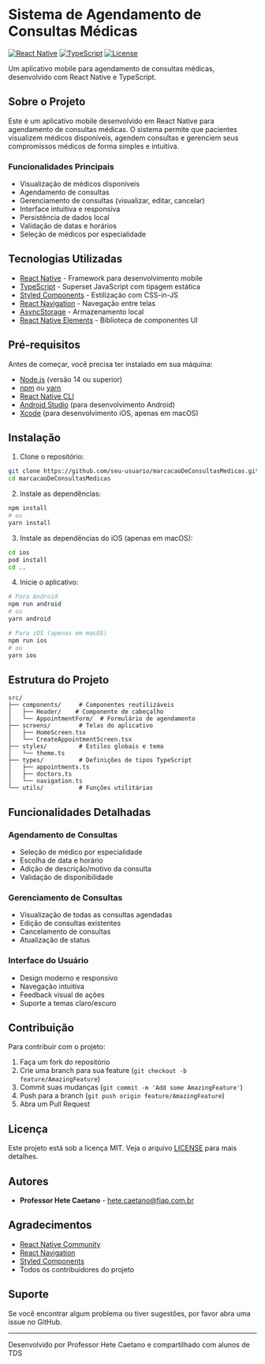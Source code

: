 # Sistema de Agendamento de Consultas Médicas

[![React Native](https://img.shields.io/badge/React%20Native-0.72.0-blue.svg)](https://reactnative.dev/)
[![TypeScript](https://img.shields.io/badge/TypeScript-4.9.0-blue.svg)](https://www.typescriptlang.org/)
[![License](https://img.shields.io/badge/License-MIT-green.svg)](LICENSE)

Um aplicativo mobile para agendamento de consultas médicas, desenvolvido com React Native e TypeScript.

## Sobre o Projeto

Este é um aplicativo mobile desenvolvido em React Native para agendamento de consultas médicas. O sistema permite que pacientes visualizem médicos disponíveis, agendem consultas e gerenciem seus compromissos médicos de forma simples e intuitiva.

### Funcionalidades Principais

- Visualização de médicos disponíveis
- Agendamento de consultas
- Gerenciamento de consultas (visualizar, editar, cancelar)
- Interface intuitiva e responsiva
- Persistência de dados local
- Validação de datas e horários
- Seleção de médicos por especialidade

## Tecnologias Utilizadas

- [React Native](https://reactnative.dev/) - Framework para desenvolvimento mobile
- [TypeScript](https://www.typescriptlang.org/) - Superset JavaScript com tipagem estática
- [Styled Components](https://styled-components.com/) - Estilização com CSS-in-JS
- [React Navigation](https://reactnavigation.org/) - Navegação entre telas
- [AsyncStorage](https://react-native-async-storage.github.io/async-storage/) - Armazenamento local
- [React Native Elements](https://reactnativeelements.com/) - Biblioteca de componentes UI

## Pré-requisitos

Antes de começar, você precisa ter instalado em sua máquina:
- [Node.js](https://nodejs.org/) (versão 14 ou superior)
- [npm](https://www.npmjs.com/) ou [yarn](https://yarnpkg.com/)
- [React Native CLI](https://reactnative.dev/docs/environment-setup)
- [Android Studio](https://developer.android.com/studio) (para desenvolvimento Android)
- [Xcode](https://developer.apple.com/xcode/) (para desenvolvimento iOS, apenas em macOS)

## Instalação

1. Clone o repositório:
```bash
git clone https://github.com/seu-usuario/marcacaoDeConsultasMedicas.git
cd marcacaoDeConsultasMedicas
```

2. Instale as dependências:
```bash
npm install
# ou
yarn install
```

3. Instale as dependências do iOS (apenas em macOS):
```bash
cd ios
pod install
cd ..
```

4. Inicie o aplicativo:
```bash
# Para Android
npm run android
# ou
yarn android

# Para iOS (apenas em macOS)
npm run ios
# ou
yarn ios
```

## Estrutura do Projeto

```
src/
├── components/     # Componentes reutilizáveis
│   ├── Header/    # Componente de cabeçalho
│   └── AppointmentForm/  # Formulário de agendamento
├── screens/        # Telas do aplicativo
│   ├── HomeScreen.tsx
│   └── CreateAppointmentScreen.tsx
├── styles/         # Estilos globais e tema
│   └── theme.ts
├── types/          # Definições de tipos TypeScript
│   ├── appointments.ts
│   ├── doctors.ts
│   └── navigation.ts
└── utils/          # Funções utilitárias
```

## Funcionalidades Detalhadas

### Agendamento de Consultas
- Seleção de médico por especialidade
- Escolha de data e horário
- Adição de descrição/motivo da consulta
- Validação de disponibilidade

### Gerenciamento de Consultas
- Visualização de todas as consultas agendadas
- Edição de consultas existentes
- Cancelamento de consultas
- Atualização de status

### Interface do Usuário
- Design moderno e responsivo
- Navegação intuitiva
- Feedback visual de ações
- Suporte a temas claro/escuro

## Contribuição

Para contribuir com o projeto:

1. Faça um fork do repositório
2. Crie uma branch para sua feature (`git checkout -b feature/AmazingFeature`)
3. Commit suas mudanças (`git commit -m 'Add some AmazingFeature'`)
4. Push para a branch (`git push origin feature/AmazingFeature`)
5. Abra um Pull Request

## Licença

Este projeto está sob a licença MIT. Veja o arquivo [LICENSE](LICENSE) para mais detalhes.

## Autores

- **Professor Hete Caetano** - [hete.caetano@fiap.com.br](mailto:hete.caetano@fiap.com.br)

## Agradecimentos

- [React Native Community](https://reactnative.dev/help)
- [React Navigation](https://reactnavigation.org/)
- [Styled Components](https://styled-components.com/)
- Todos os contribuidores do projeto

## Suporte

Se você encontrar algum problema ou tiver sugestões, por favor abra uma issue no GitHub.

---

Desenvolvido por Professor Hete Caetano e compartilhado com alunos de TDS 